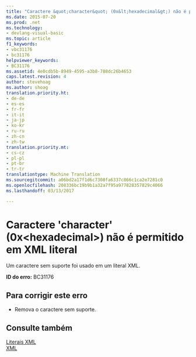 ```yaml
---
title: "Caractere &quot;character&quot; (0x&lt;hexadecimal&gt;) não é permitido em XML literal | Documentos do Microsoft"
ms.date: 2015-07-20
ms.prod: .net
ms.technology:
- devlang-visual-basic
ms.topic: article
f1_keywords:
- vbc31176
- bc31176
helpviewer_keywords:
- BC31176
ms.assetid: 4e0cdb5b-8949-4595-a3b8-788dc26b4653
caps.latest.revision: 4
author: stevehoag
ms.author: shoag
translation.priority.ht:
- de-de
- es-es
- fr-fr
- it-it
- ja-jp
- ko-kr
- ru-ru
- zh-cn
- zh-tw
translation.priority.mt:
- cs-cz
- pl-pl
- pt-br
- tr-tr
translationtype: Machine Translation
ms.sourcegitcommit: a06bd2a17f1d6c7308fa6337c866c1ca2e7281c0
ms.openlocfilehash: 208336bc19b9b1a32a7f95a977828357829c4066
ms.lasthandoff: 03/13/2017

---
```

# <a name="character-39character39-0xlthexadecimalgt-is-not-allowed-in-xml-literal"></a>Caractere 'character' (0x&lt;hexadecimal&gt;) não é permitido em XML literal
Um caractere sem suporte foi usado em um literal XML.  
  
 **ID do erro:** BC31176  
  
## <a name="to-correct-this-error"></a>Para corrigir este erro  
  
-   Remova o caractere sem suporte.  
  
## <a name="see-also"></a>Consulte também  
 [Literais XML](../../visual-basic/language-reference/xml-literals/index.md)   
 [XML](../../visual-basic/programming-guide/language-features/xml/index.md)
